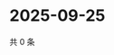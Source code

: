 # 2025-09-25

共 0 条

<!-- BEGIN ZHIHUQUESTIONS -->
<!-- 最后更新时间 Thu Sep 25 2025 07:10:11 GMT+0800 (China Standard Time) -->

<!-- END ZHIHUQUESTIONS -->
